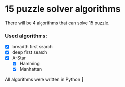 # 15 puzzle solver algorithms
There will be 4 algorithms that can solve 15 puzzle.

### Used algorithms:
- [x] breadth first search
- [x] deep first search 
- [x] A-Star 
    - [x] Hamming
    - [x] Manhattan

All algorithms were written in Python :snake:

